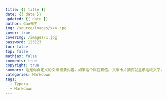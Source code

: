 ```yaml
---
title: {{ title }}
date: {{ date }}
updated: {{ date }}
author: Gao先生
img: /source/images/xxx.jpg
cover: true
coverImg: /images/1.jpg
password: 123123
toc: false
top: false
mathjax: false
comments: true
copyright: true
summary: 这是你自定义的文章摘要内容，如果这个属性有值，文章卡片摘要就显示这段文字，否则程序会自动截取文章的部分内容作为摘要
categories: Markdown
tags:
  - Typora
  - Markdown
---
```

